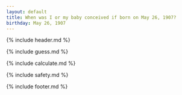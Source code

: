 ```yaml
---
layout: default
title: When was I or my baby conceived if born on May 26, 1907?
birthday: May 26, 1907
---
```


{% include header.md %}

{% include guess.md %}

{% include calculate.md %}

{% include safety.md %}

{% include footer.md %}



